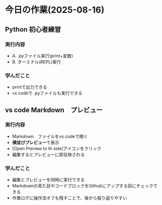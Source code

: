 # 今日の作業(2025-08-16)

## Python 初心者練習

### 実行内容
- A. .pyファイル実行(print+変数)
- B. ターミナル(REPL)実行

### 学んだこと
- printで出力できる
- vs codeで .pyファイルも実行できる
  
## vs code Markdown　プレビュー

### 実行内容
- Markdown　ファイルをvs codeで開く
- **横並びプレビュー**で表示
- [Open Preview to th side]アイコンをクリック
- 編集するとプレビューに即反映される

### 学んだこと
- 編集とプレビューを同時に実行できる
- Markdownの見た目やコードブロックをGithubにアップする前にチェックできる
- 作業ログに操作法オフも残すことで、後から振り返りやすい
